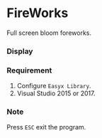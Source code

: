 # FireWorks

Full screen bloom foreworks.

### Display

[](https://github.com/leeyoshinari/FireWorks/blob/master/res/Animation.gif)

### Requirement

1. Configure `Easyx Library`.
2. Visual Studio 2015 or 2017.

### Note

Press `ESC` exit the program.
